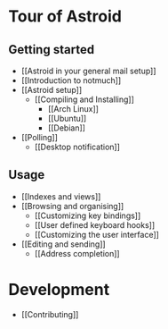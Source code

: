 # Tour of Astroid
## Getting started

* [[Astroid in your general mail setup]]
* [[Introduction to notmuch]]
* [[Astroid setup]]
  + [[Compiling and Installing]]
    + [[Arch Linux]]
    + [[Ubuntu]]
    + [[Debian]]
* [[Polling]]
  + [[Desktop notification]]

## Usage

* [[Indexes and views]]
* [[Browsing and organising]]
  + [[Customizing key bindings]]
  + [[User defined keyboard hooks]]
  + [[Customizing the user interface]]
* [[Editing and sending]]
  +  [[Address completion]]



# Development

* [[Contributing]]
